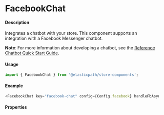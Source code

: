 # FacebookChat

#### Description

Integrates a chatbot with your store. This component supports an integration with a Facebook Messenger chatbot.

**Note**: For more information about developing a chatbot, see the [Reference Chatbot Quick Start Guide](https://documentation.elasticpath.com/chatbot/docs/index.html).

#### Usage

```js
import { FacebookChat } from '@elasticpath/store-components';
```

#### Example

```js
<FacebookChat key="facebook-chat" config={Config.facebook} handleFbAsyncInit={handleFbAsyncInit} />
```

#### Properties

<!-- PROPS -->
